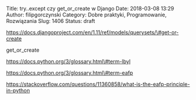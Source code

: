 Title: try..except czy get_or_create w Django
Date: 2018-03-08 13:29
Author: filipgorczynski
Category: Dobre praktyki, Programowanie, Rozwiązania
Slug: 1406
Status: draft

https://docs.djangoproject.com/en/1.11/ref/models/querysets/\#get-or-create

get\_or\_create

https://docs.python.org/3/glossary.html\#term-lbyl

https://docs.python.org/3/glossary.html\#term-eafp

https://stackoverflow.com/questions/11360858/what-is-the-eafp-principle-in-python

 
